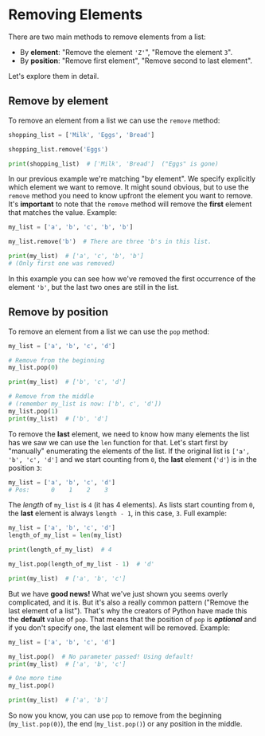 # Removing Elements

There are two main methods to remove elements from a list:

* By **element**: "Remove the element `'Z'`", "Remove the element `3`".
* By **position**: "Remove first element", "Remove second to last element".

Let's explore them in detail.

## Remove by element

To remove an element from a list we can use the `remove` method:

```python
shopping_list = ['Milk', 'Eggs', 'Bread']

shopping_list.remove('Eggs')

print(shopping_list)  # ['Milk', 'Bread']  ("Eggs" is gone)
```

In our previous example we're matching "by element". We specify explicitly which element we want to remove. It might sound obvious, but to use the `remove` method you need to know upfront the element you want to remove. It's **important** to note that the `remove` method will remove the **first** element that matches the value. Example:

```python
my_list = ['a', 'b', 'c', 'b', 'b']

my_list.remove('b')  # There are three 'b's in this list.

print(my_list)  # ['a', 'c', 'b', 'b']
# (Only first one was removed)
```

In this example you can see how we've removed the first occurrence of the element `'b'`, but the last two ones are still in the list.

## Remove by position

To remove an element from a list we can use the `pop` method:

```python
my_list = ['a', 'b', 'c', 'd']

# Remove from the beginning
my_list.pop(0)

print(my_list)  # ['b', 'c', 'd']

# Remove from the middle
# (remember my_list is now: ['b', c', 'd'])
my_list.pop(1)
print(my_list)  # ['b', 'd']
```

To remove the **last** element, we need to know how many elements the list has we saw we can use the `len` function for that. Let's start first by "manually" enumerating the elements of the list. If the original list is `['a', 'b', 'c', 'd']` and we start counting from `0`, the **last** element (`'d'`) is in the position `3`:

```python
my_list = ['a', 'b', 'c', 'd']
# Pos:      0    1    2    3
```

The _length_ of `my_list` is `4` (it has 4 elements). As lists start counting from `0`, the **last** element is always `length - 1`, in this case, `3`. Full example:

```python
my_list = ['a', 'b', 'c', 'd']
length_of_my_list = len(my_list)

print(length_of_my_list)  # 4

my_list.pop(length_of_my_list - 1)  # 'd'

print(my_list)  # ['a', 'b', 'c']
```

But we have **good news!** What we've just shown you seems overly complicated, and it is. But it's also a really common pattern ("Remove the last element of a list"). That's why the creators of Python have made this the **default** value of `pop`. That means that the position of `pop` is **_optional_** and if you don't specify one, the last element will be removed. Example:


```python
my_list = ['a', 'b', 'c', 'd']

my_list.pop()  # No parameter passed! Using default!
print(my_list)  # ['a', 'b', 'c']

# One more time
my_list.pop()

print(my_list)  # ['a', 'b']
```

So now you know, you can use `pop` to remove from the beginning (`my_list.pop(0)`), the end (`my_list.pop()`) or any position in the middle.
